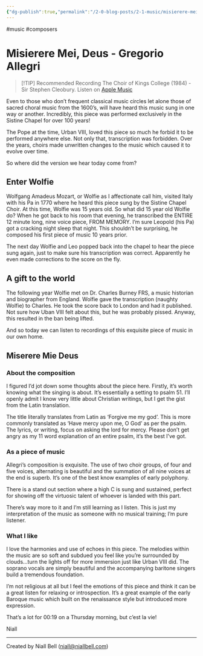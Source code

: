 ```yaml
---
{"dg-publish":true,"permalink":"/2-0-blog-posts/2-1-music/misierere-mei-deus-gregorio-allegri/","noteIcon":"1","created":"2024-04-10T23:31:47.000+01:00","updated":"2024-04-15T08:38:01.000+01:00"}
---
```


#music #composers 
# Misierere Mei, Deus - Gregorio Allegri

> [!TIP] Recommended Recording 
> The Choir of Kings College (1984) - Sir Stephen Cleobury. Listen on [Apple Music](https://classical.music.apple.com/gb/recording/gregorio-allegri-c1582-pp5-1505331492?l=en-GB)

Even to those who don’t frequent classical music circles let alone those of sacred choral music from the 1600’s, will have heard this music sung in one way or another. Incredibly, this piece was performed exclusively in the Sistine Chapel for over 100 years! 

The Pope at the time, Urban VIII, loved this piece so much he forbid it to be performed anywhere else. Not only that, transcription was forbidden. Over the years, choirs made unwritten changes to the music which caused it to evolve over time. 

So where did the version we hear today come from?

## Enter Wolfie

Wolfgang Amadeus Mozart, or Wolfie as I affectionate call him, visited Italy with his Pa in 1770 where he heard this piece sung by the Sistine Chapel Choir. At this time, Wolfie was 15 years old. So what did 15 year old Wolfie do? When he got back to his room that evening, he transcribed the ENTIRE 12 minute long, nine voice piece, FROM MEMORY. I’m sure Leopold (his Pa) got a cracking night sleep that night. This shouldn’t be surprising, he composed his first piece of music 10 years prior.

The next day Wolfie and Leo popped back into the chapel to hear the piece sung again, just to make sure his transcription was correct. Apparently he even made corrections to the score on the fly.

## A gift to the world

The following year Wolfie met on Dr. Charles Burney FRS, a music historian and biographer from England. Wolfie gave the transcription (naughty Wolfie) to Charles. He took the score back to London and had it published. Not sure how Uban VIII felt about this, but he was probably pissed. Anyway, this resulted in the ban being lifted. 

And so today we can listen to recordings of this exquisite piece of music in our own home.

## Miserere Mie Deus

### About the composition

I figured I’d jot down some thoughts about the piece here. Firstly, it’s worth knowing what the singing is about. It’s essentially a setting to psalm 51. I’ll openly admit I know very little about Christian writings, but I get the gist from the Latin translation.

The title literally translates from Latin as ‘Forgive me my god’. This is more commonly translated as ‘Have mercy upon me, O God’ as per the psalm. The lyrics, or writing, focus on asking the lord for mercy. Please don’t get angry as my 11 word explanation of an entire psalm, it’s the best I’ve got.

### As a piece of music

Allegri’s composition is exquisite. The use of two choir groups, of four and five voices, alternating is beautiful and the summation of all nine voices at the end is superb. It’s one of the best know examples of early polyphony. 

There is a stand out section where a high C is sung and sustained, perfect for showing off the virtuosic talent of whoever is landed with this part.

There’s way more to it and I’m still learning as I listen. This is just my interpretation of the music as someone with no musical training; I’m pure listener.

### What I like

I love the harmonies and use of echoes in this piece. The melodies within the music are so soft and subdued you feel like you’re surrounded by clouds…turn the lights off for more immersion just like Urban VIII did. The soprano vocals are simply beautiful and the accompanying baritone singers build a tremendous foundation.

I’m not religious at all but I feel the emotions of this piece and think it can be a great listen for relaxing or introspection. It’s a great example of the early Baroque music which built on the renaissance style but introduced more expression.

That’s a lot for 00:19 on a Thursday morning, but c’est la vie!

Niall

---
Created by Niall Bell (niall@niallbell.com)